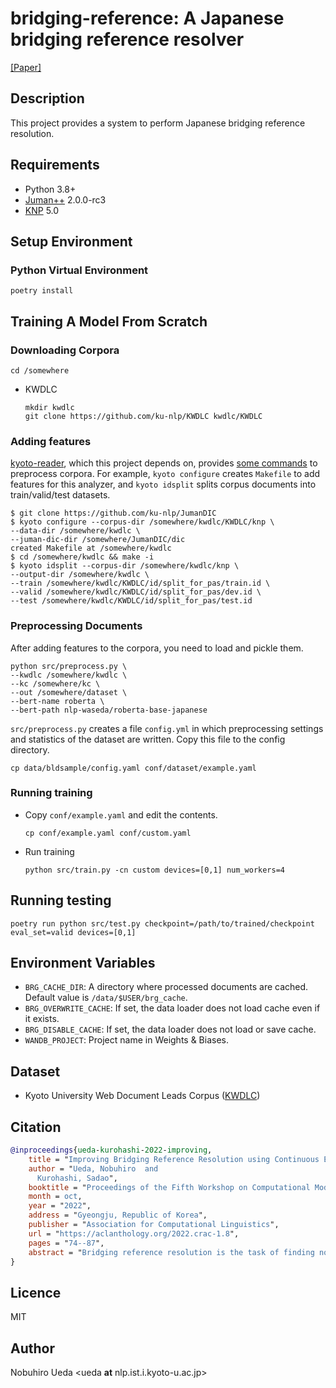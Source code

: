 # bridging-reference: A Japanese bridging reference resolver
[[Paper]](https://aclanthology.org/2022.crac-1.8/)

## Description

This project provides a system to perform Japanese bridging reference resolution.

## Requirements

- Python 3.8+
- [Juman++](https://github.com/ku-nlp/jumanpp) 2.0.0-rc3
- [KNP](https://github.com/ku-nlp/knp) 5.0

## Setup Environment

### Python Virtual Environment

`poetry install`

## Training A Model From Scratch

### Downloading Corpora

```shell
cd /somewhere
```
- KWDLC

  ```shell
  mkdir kwdlc
  git clone https://github.com/ku-nlp/KWDLC kwdlc/KWDLC
  ```

### Adding features

[kyoto-reader](https://github.com/ku-nlp/kyoto-reader), which this project depends on,
provides [some commands](https://kyoto-reader.readthedocs.io/en/latest/#corpus-preprocessor) to preprocess corpora.
For example, `kyoto configure` creates `Makefile` to add features for this analyzer,
and `kyoto idsplit` splits corpus documents into train/valid/test datasets.

```shell
$ git clone https://github.com/ku-nlp/JumanDIC
$ kyoto configure --corpus-dir /somewhere/kwdlc/KWDLC/knp \
--data-dir /somewhere/kwdlc \
--juman-dic-dir /somewhere/JumanDIC/dic
created Makefile at /somewhere/kwdlc
$ cd /somewhere/kwdlc && make -i
$ kyoto idsplit --corpus-dir /somewhere/kwdlc/knp \
--output-dir /somewhere/kwdlc \
--train /somewhere/kwdlc/KWDLC/id/split_for_pas/train.id \
--valid /somewhere/kwdlc/KWDLC/id/split_for_pas/dev.id \
--test /somewhere/kwdlc/KWDLC/id/split_for_pas/test.id
```

### Preprocessing Documents

After adding features to the corpora, you need to load and pickle them.

```shell
python src/preprocess.py \
--kwdlc /somewhere/kwdlc \
--kc /somewhere/kc \
--out /somewhere/dataset \
--bert-name roberta \
--bert-path nlp-waseda/roberta-base-japanese
```

`src/preprocess.py` creates a file `config.yml` in which preprocessing settings and statistics of the dataset are written.
Copy this file to the config directory.

```shell
cp data/bldsample/config.yaml conf/dataset/example.yaml
```

### Running training

- Copy `conf/example.yaml` and edit the contents.

    ```shell
    cp conf/example.yaml conf/custom.yaml
    ```
  
- Run training
  
    ```shell
    python src/train.py -cn custom devices=[0,1] num_workers=4
    ```

## Running testing

```shell
poetry run python src/test.py checkpoint=/path/to/trained/checkpoint eval_set=valid devices=[0,1]
```

## Environment Variables

- `BRG_CACHE_DIR`: A directory where processed documents are cached. Default value is `/data/$USER/brg_cache`.
- `BRG_OVERWRITE_CACHE`: If set, the data loader does not load cache even if it exists.
- `BRG_DISABLE_CACHE`: If set, the data loader does not load or save cache.
- `WANDB_PROJECT`: Project name in Weights & Biases.

## Dataset

- Kyoto University Web Document Leads Corpus ([KWDLC](https://github.com/ku-nlp/KWDLC))

## Citation

```bibtex
@inproceedings{ueda-kurohashi-2022-improving,
    title = "Improving Bridging Reference Resolution using Continuous Essentiality from Crowdsourcing",
    author = "Ueda, Nobuhiro  and
      Kurohashi, Sadao",
    booktitle = "Proceedings of the Fifth Workshop on Computational Models of Reference, Anaphora and Coreference",
    month = oct,
    year = "2022",
    address = "Gyeongju, Republic of Korea",
    publisher = "Association for Computational Linguistics",
    url = "https://aclanthology.org/2022.crac-1.8",
    pages = "74--87",
    abstract = "Bridging reference resolution is the task of finding nouns that complement essential information of another noun. The essentiality varies depending on noun combination and context and has a continuous distribution. Despite the continuous nature of essentiality, existing datasets of bridging reference have only a few coarse labels to represent the essentiality. In this work, we propose a crowdsourcing-based annotation method that considers continuous essentiality. In the crowdsourcing task, we asked workers to select both all nouns with a bridging reference relation and a noun with the highest essentiality among them. Combining these annotations, we can obtain continuous essentiality. Experimental results demonstrated that the constructed dataset improves bridging reference resolution performance. The code is available at https://github.com/nobu-g/bridging-resolution.",
}
```
## Licence

MIT

## Author

Nobuhiro Ueda <ueda **at** nlp.ist.i.kyoto-u.ac.jp>
